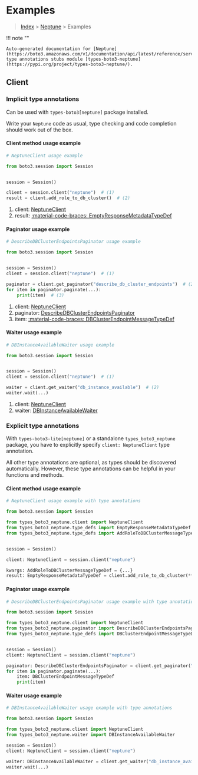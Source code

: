 # Examples

> [Index](../README.md) > [Neptune](./README.md) > Examples

!!! note ""

    Auto-generated documentation for [Neptune](https://boto3.amazonaws.com/v1/documentation/api/latest/reference/services/neptune.html#neptune)
    type annotations stubs module [types-boto3-neptune](https://pypi.org/project/types-boto3-neptune/).

## Client

### Implicit type annotations

Can be used with `types-boto3[neptune]` package installed.

Write your `Neptune` code as usual,
type checking and code completion should work out of the box.


#### Client method usage example

```python
# NeptuneClient usage example

from boto3.session import Session


session = Session()

client = session.client("neptune")  # (1)
result = client.add_role_to_db_cluster()  # (2)
```

1. client: [NeptuneClient](./client.md)
2. result: [:material-code-braces: EmptyResponseMetadataTypeDef](./type_defs.md#emptyresponsemetadatatypedef)



#### Paginator usage example

```python
# DescribeDBClusterEndpointsPaginator usage example

from boto3.session import Session


session = Session()
client = session.client("neptune")  # (1)

paginator = client.get_paginator("describe_db_cluster_endpoints")  # (2)
for item in paginator.paginate(...):
    print(item)  # (3)
```

1. client: [NeptuneClient](./client.md)
2. paginator: [DescribeDBClusterEndpointsPaginator](./paginators.md#describedbclusterendpointspaginator)
3. item: [:material-code-braces: DBClusterEndpointMessageTypeDef](./type_defs.md#dbclusterendpointmessagetypedef)



#### Waiter usage example

```python
# DBInstanceAvailableWaiter usage example

from boto3.session import Session


session = Session()
client = session.client("neptune")  # (1)

waiter = client.get_waiter("db_instance_available")  # (2)
waiter.wait(...)
```

1. client: [NeptuneClient](./client.md)
2. waiter: [DBInstanceAvailableWaiter](./waiters.md#dbinstanceavailablewaiter)


### Explicit type annotations

With `types-boto3-lite[neptune]`
or a standalone `types_boto3_neptune` package, you have to explicitly specify `client: NeptuneClient` type annotation.

All other type annotations are optional, as types should be discovered automatically.
However, these type annotations can be helpful in your functions and methods.


#### Client method usage example

```python
# NeptuneClient usage example with type annotations

from boto3.session import Session

from types_boto3_neptune.client import NeptuneClient
from types_boto3_neptune.type_defs import EmptyResponseMetadataTypeDef
from types_boto3_neptune.type_defs import AddRoleToDBClusterMessageTypeDef


session = Session()

client: NeptuneClient = session.client("neptune")

kwargs: AddRoleToDBClusterMessageTypeDef = {...}
result: EmptyResponseMetadataTypeDef = client.add_role_to_db_cluster(**kwargs)
```



#### Paginator usage example

```python
# DescribeDBClusterEndpointsPaginator usage example with type annotations

from boto3.session import Session

from types_boto3_neptune.client import NeptuneClient
from types_boto3_neptune.paginator import DescribeDBClusterEndpointsPaginator
from types_boto3_neptune.type_defs import DBClusterEndpointMessageTypeDef


session = Session()
client: NeptuneClient = session.client("neptune")

paginator: DescribeDBClusterEndpointsPaginator = client.get_paginator("describe_db_cluster_endpoints")
for item in paginator.paginate(...):
    item: DBClusterEndpointMessageTypeDef
    print(item)
```



#### Waiter usage example

```python
# DBInstanceAvailableWaiter usage example with type annotations

from boto3.session import Session

from types_boto3_neptune.client import NeptuneClient
from types_boto3_neptune.waiter import DBInstanceAvailableWaiter

session = Session()
client: NeptuneClient = session.client("neptune")

waiter: DBInstanceAvailableWaiter = client.get_waiter("db_instance_available")
waiter.wait(...)
```


